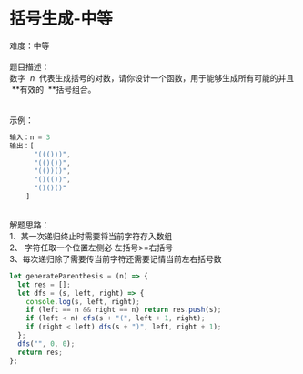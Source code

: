 # 括号生成-中等

难度：中等<br />
<br />题目描述：<br />数字  *n*  代表生成括号的对数，请你设计一个函数，用于能够生成所有可能的并且  **有效的  **括号组合。<br />
<br />
<br />示例：

```javascript
输入：n = 3
输出：[
      "((()))",
      "(()())",
      "(())()",
      "()(())",
      "()()()"
    ]
```

<br />解题思路：<br />1、某一次递归终止时需要将当前字符存入数组<br />2、 字符任取一个位置左侧必 左括号>=右括号<br />3、每次递归除了需要传当前字符还需要记情当前左右括号数

```javascript
let generateParenthesis = (n) => {
  let res = [];
  let dfs = (s, left, right) => {
    console.log(s, left, right);
    if (left == n && right == n) return res.push(s);
    if (left < n) dfs(s + "(", left + 1, right);
    if (right < left) dfs(s + ")", left, right + 1);
  };
  dfs("", 0, 0);
  return res;
};
```
